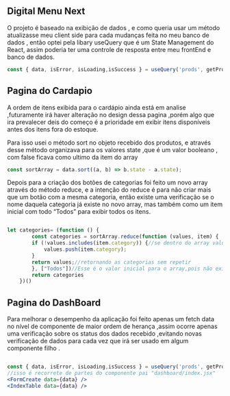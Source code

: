 ## Digital Menu Next

O projeto é baseado na exibição de dados  , e como queria usar um método atualizasse meu client side para cada mudanças feita no meu banco de dados  , então optei pela libary useQuery que é um State Management do React, assim poderia ter uma controle de resposta entre meu frontEnd e banco de dados.

```jsx
const { data, isError, isLoading,isSuccess } = useQuery('prods', getProds);
```
## Pagina do Cardapio 
A ordem de itens exibida para o cardápio ainda está em analise ,futuramente irá haver alteração no design dessa pagina ,porém algo que ira prevalecer deis do começo é a prioridade em exibir itens disponíveis antes dos itens fora do estoque.

Para isso usei o método sort no objeto recebido dos produtos, e através desse método organizava para os valores state ,que é um valor booleano , com false ficava como ultimo da item do array

```jsx
const sortArray = data.sort((a, b) => b.state - a.state);
```

Depois para a criação dos botões de categorias foi feito um novo array através do método reduce, e a intenção do reduce é para não criar mais que um botão com a mesma categoria, então existe uma verificação se o nome daquela categoria já existe no novo array, mas também como um item inicial com todo “Todos” para exibir todos os itens. 

```jsx

let categories= (function () {
        const categories = sortArray.reduce(function (values, item) {
        if (!values.includes(item.category)) {//se dentro do array values ainda tem a categoria do item atual
            values.push(item.category);
        }
        return values;//retornando as categorias sem repetir 
        }, ["Todos"])//Esse é o valor inicial para o array,pois não existe a categoria all na lista de produtos ,ela foi adicionada agora
        return categories
    })()
```
## Pagina do DashBoard
Para melhorar o desempenho da aplicação foi feito apenas um fetch data  no nível de componente de maior ordem de herança ,assim ocorre apenas uma verificação sobre os status dos dados recebido ,evitando novas verificação de dados para cada vez que irá ser usado em algum componente filho .
```jsx

const { data, isError, isLoading,isSuccess } = useQuery('prods', getProds);
//isso é recorrete de partes do componente pai "dashboard/index.jsx" 
<FormCreate data={data} />
<IndexTable data={data} />
```
